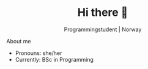 <h1 align="center">Hi there 👋</h1>
<p align="center">Programmingstudent | Norway</p>
<p>About me</p>
<ul>
  <li>Pronouns: she/her</li>
  <li>Currently: BSc in Programming</li>
</ul>
<!--
**jennyhsl/jennyhsl** is a ✨ _special_ ✨ repository because its `README.md` (this file) appears on your GitHub profile.

Here are some ideas to get you started:

- 🔭 I’m currently working on ...
- 🌱 I’m currently learning ...
- 👯 I’m looking to collaborate on ...
- 🤔 I’m looking for help with ...
- 💬 Ask me about ...
- 📫 How to reach me: ...
- 😄 Pronouns: ...
- ⚡ Fun fact: ...
-->
